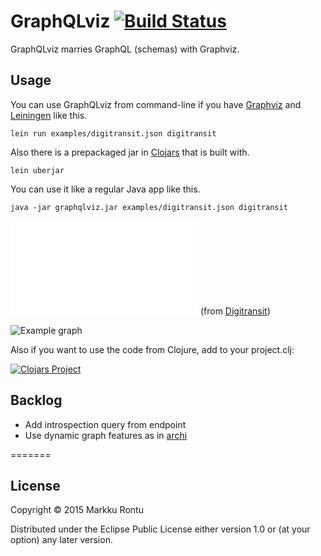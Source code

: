 # GraphQLviz [![Build Status](https://travis-ci.org/Macroz/graphqlviz.svg?branch=master)](https://travis-ci.org/Macroz/graphqlviz)

GraphQLviz marries GraphQL (schemas) with Graphviz.

## Usage

You can use GraphQLviz from command-line if you have [Graphviz](http://www.graphviz.org) and [Leiningen](http://leiningen.org) like this.

```
lein run examples/digitransit.json digitransit
```

Also there is a prepackaged jar in [Clojars](https://clojars.org/macroz/graphqlviz) that is built with.
```
lein uberjar
```

You can use it like a regular Java app like this.

```
java -jar graphqlviz.jar examples/digitransit.json digitransit
```

![Example schema](examples/digitransit.json?raw=true) (from [Digitransit](http://digitransit.fi))

![Example graph](https://rawgit.com/Macroz/GraphQLviz/master/examples/digitransit.svg)

Also if you want to use the code from Clojure, add to your project.clj:

[![Clojars Project](http://clojars.org/macroz/graphqlviz/latest-version.svg)](http://clojars.org/macroz/graphqlviz)


## Backlog

- Add introspection query from endpoint
- Use dynamic graph features as in [archi](https://github.com/Macroz/archi)

=======
## License

Copyright © 2015 Markku Rontu

Distributed under the Eclipse Public License either version 1.0 or (at
your option) any later version.
